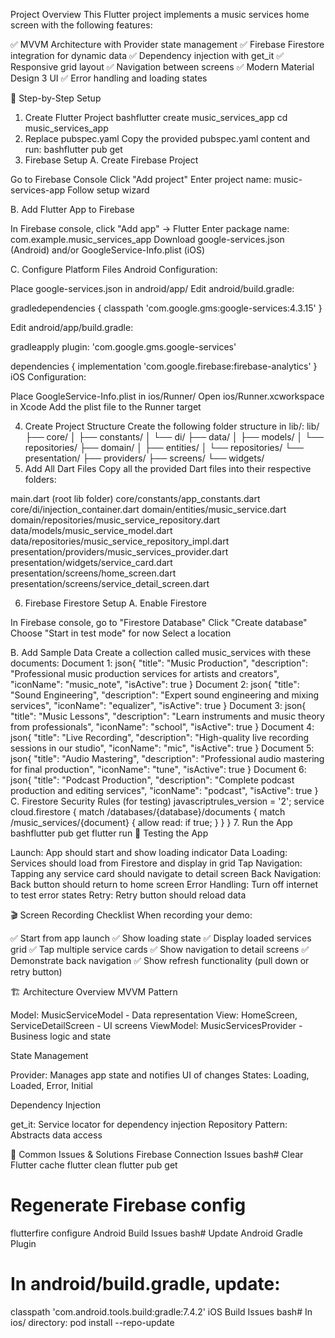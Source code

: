  Project Overview
This Flutter project implements a music services home screen with the following features:

✅ MVVM Architecture with Provider state management
✅ Firebase Firestore integration for dynamic data
✅ Dependency injection with get_it
✅ Responsive grid layout
✅ Navigation between screens
✅ Modern Material Design 3 UI
✅ Error handling and loading states

🔧 Step-by-Step Setup
1. Create Flutter Project
bashflutter create music_services_app
cd music_services_app
2. Replace pubspec.yaml
Copy the provided pubspec.yaml content and run:
bashflutter pub get
3. Firebase Setup
A. Create Firebase Project

Go to Firebase Console
Click "Add project"
Enter project name: music-services-app
Follow setup wizard

B. Add Flutter App to Firebase

In Firebase console, click "Add app" → Flutter
Enter package name: com.example.music_services_app
Download google-services.json (Android) and/or GoogleService-Info.plist (iOS)

C. Configure Platform Files
Android Configuration:

Place google-services.json in android/app/
Edit android/build.gradle:

gradledependencies {
    classpath 'com.google.gms:google-services:4.3.15'
}

Edit android/app/build.gradle:

gradleapply plugin: 'com.google.gms.google-services'

dependencies {
    implementation 'com.google.firebase:firebase-analytics'
}
iOS Configuration:

Place GoogleService-Info.plist in ios/Runner/
Open ios/Runner.xcworkspace in Xcode
Add the plist file to the Runner target

4. Create Project Structure
Create the following folder structure in lib/:
lib/
├── core/
│   ├── constants/
│   └── di/
├── data/
│   ├── models/
│   └── repositories/
├── domain/
│   ├── entities/
│   └── repositories/
└── presentation/
    ├── providers/
    ├── screens/
    └── widgets/
5. Add All Dart Files
Copy all the provided Dart files into their respective folders:

main.dart (root lib folder)
core/constants/app_constants.dart
core/di/injection_container.dart
domain/entities/music_service.dart
domain/repositories/music_service_repository.dart
data/models/music_service_model.dart
data/repositories/music_service_repository_impl.dart
presentation/providers/music_services_provider.dart
presentation/widgets/service_card.dart
presentation/screens/home_screen.dart
presentation/screens/service_detail_screen.dart

6. Firebase Firestore Setup
A. Enable Firestore

In Firebase console, go to "Firestore Database"
Click "Create database"
Choose "Start in test mode" for now
Select a location

B. Add Sample Data
Create a collection called music_services with these documents:
Document 1:
json{
  "title": "Music Production",
  "description": "Professional music production services for artists and creators",
  "iconName": "music_note",
  "isActive": true
}
Document 2:
json{
  "title": "Sound Engineering",
  "description": "Expert sound engineering and mixing services",
  "iconName": "equalizer",
  "isActive": true
}
Document 3:
json{
  "title": "Music Lessons",
  "description": "Learn instruments and music theory from professionals",
  "iconName": "school",
  "isActive": true
}
Document 4:
json{
  "title": "Live Recording",
  "description": "High-quality live recording sessions in our studio",
  "iconName": "mic",
  "isActive": true
}
Document 5:
json{
  "title": "Audio Mastering",
  "description": "Professional audio mastering for final production",
  "iconName": "tune",
  "isActive": true
}
Document 6:
json{
  "title": "Podcast Production",
  "description": "Complete podcast production and editing services",
  "iconName": "podcast",
  "isActive": true
}
C. Firestore Security Rules (for testing)
javascriptrules_version = '2';
service cloud.firestore {
  match /databases/{database}/documents {
    match /music_services/{document} {
      allow read: if true;
    }
  }
}
7. Run the App
bashflutter pub get
flutter run
📱 Testing the App

Launch: App should start and show loading indicator
Data Loading: Services should load from Firestore and display in grid
Tap Navigation: Tapping any service card should navigate to detail screen
Back Navigation: Back button should return to home screen
Error Handling: Turn off internet to test error states
Retry: Retry button should reload data

🎬 Screen Recording Checklist
When recording your demo:

✅ Start from app launch
✅ Show loading state
✅ Display loaded services grid
✅ Tap multiple service cards
✅ Show navigation to detail screens
✅ Demonstrate back navigation
✅ Show refresh functionality (pull down or retry button)

🏗️ Architecture Overview
MVVM Pattern

Model: MusicServiceModel - Data representation
View: HomeScreen, ServiceDetailScreen - UI screens
ViewModel: MusicServicesProvider - Business logic and state

State Management

Provider: Manages app state and notifies UI of changes
States: Loading, Loaded, Error, Initial

Dependency Injection

get_it: Service locator for dependency injection
Repository Pattern: Abstracts data access

🚨 Common Issues & Solutions
Firebase Connection Issues
bash# Clear Flutter cache
flutter clean
flutter pub get

# Regenerate Firebase config
flutterfire configure
Android Build Issues
bash# Update Android Gradle Plugin
# In android/build.gradle, update:
classpath 'com.android.tools.build:gradle:7.4.2'
iOS Build Issues
bash# In ios/ directory:
pod install --repo-update
